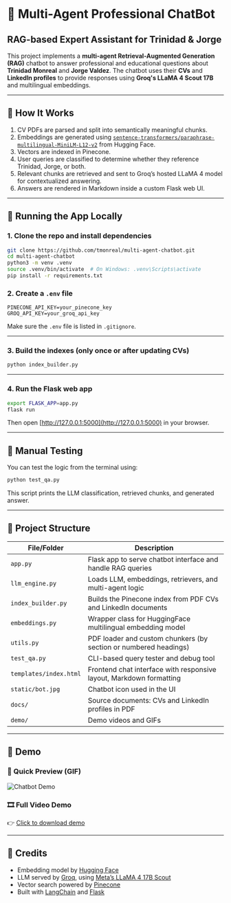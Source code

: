 # 💬 Multi-Agent Professional ChatBot
## RAG-based Expert Assistant for Trinidad & Jorge

This project implements a **multi-agent Retrieval-Augmented Generation (RAG)** chatbot to answer professional and educational questions about **Trinidad Monreal** and **Jorge Valdez**. The chatbot uses their **CVs** and **LinkedIn profiles** to provide responses using **Groq's LLaMA 4 Scout 17B** and multilingual embeddings.

---

## 🧠 How It Works

1. CV PDFs are parsed and split into semantically meaningful chunks.
2. Embeddings are generated using [`sentence-transformers/paraphrase-multilingual-MiniLM-L12-v2`](https://huggingface.co/sentence-transformers/paraphrase-multilingual-MiniLM-L12-v2) from Hugging Face.
3. Vectors are indexed in Pinecone.
4. User queries are classified to determine whether they reference Trinidad, Jorge, or both.
5. Relevant chunks are retrieved and sent to Groq’s hosted LLaMA 4 model for contextualized answering.
6. Answers are rendered in Markdown inside a custom Flask web UI.

---

## 🚀 Running the App Locally

### 1. Clone the repo and install dependencies

```bash
git clone https://github.com/tmonreal/multi-agent-chatbot.git
cd multi-agent-chatbot
python3 -m venv .venv
source .venv/bin/activate  # On Windows: .venv\Scripts\activate
pip install -r requirements.txt
```

### 2. Create a `.env` file

```env
PINECONE_API_KEY=your_pinecone_key
GROQ_API_KEY=your_groq_api_key
```

Make sure the `.env` file is listed in `.gitignore`.

---

### 3. Build the indexes (only once or after updating CVs)

```bash
python index_builder.py
```

---

### 4. Run the Flask web app

```bash
export FLASK_APP=app.py
flask run
```

Then open [http://127.0.0.1:5000](http://127.0.0.1:5000) in your browser.

---

## 🧪 Manual Testing

You can test the logic from the terminal using:

```bash
python test_qa.py
```

This script prints the LLM classification, retrieved chunks, and generated answer.

---

## 📁 Project Structure

| File/Folder         | Description                                                                 |
|---------------------|-----------------------------------------------------------------------------|
| `app.py`            | Flask app to serve chatbot interface and handle RAG queries                |
| `llm_engine.py`     | Loads LLM, embeddings, retrievers, and multi-agent logic                   |
| `index_builder.py`  | Builds the Pinecone index from PDF CVs and LinkedIn documents              |
| `embeddings.py`     | Wrapper class for HuggingFace multilingual embedding model                 |
| `utils.py`          | PDF loader and custom chunkers (by section or numbered headings)           |
| `test_qa.py`        | CLI-based query tester and debug tool                                      |
| `templates/index.html` | Frontend chat interface with responsive layout, Markdown formatting     |
| `static/bot.jpg`    | Chatbot icon used in the UI                                                 |
| `docs/`             | Source documents: CVs and LinkedIn profiles in PDF                         |
| `demo/`             | Demo videos and GIFs                                                        |

---

## 🎥 Demo

### 👀 Quick Preview (GIF)

![Chatbot Demo](demo/demo-tp2.gif)

### 🎞️ Full Video Demo

👉 [Click to download demo](demo/demo-tp2.webm)

---

## 🙌 Credits

- Embedding model by [Hugging Face](https://huggingface.co)
- LLM served by [Groq](https://groq.com), using [Meta’s LLaMA 4 17B Scout](https://ai.meta.com/llama/)
- Vector search powered by [Pinecone](https://www.pinecone.io)
- Built with [LangChain](https://www.langchain.com) and [Flask](https://flask.palletsprojects.com)